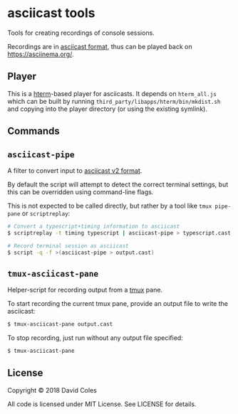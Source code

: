 # asciicast tools

Tools for creating recordings of console sessions.

Recordings are in [asciicast format][asciicast-format], thus can be played
back on https://asciinema.org/.

[asciicast-format]: https://github.com/asciinema/asciinema/blob/develop/doc/asciicast-v2.md

## Player

This is a [hterm][hterm]-based player for asciicasts. It depends on
`hterm_all.js` which can be built by running
`third_party/libapps/hterm/bin/mkdist.sh` and copying into the player directory
(or using the existing symlink).

[hterm]: https://chromium.googlesource.com/apps/libapps/+/master/hterm

## Commands

## `asciicast-pipe`

A filter to convert input to [asciicast v2 format][asciicast-format].

By default the script will attempt to detect the correct terminal settings, but
this can be overridden using command-line flags.

This is not expected to be called directly, but rather by a tool like
`tmux pipe-pane` or `scriptreplay`:

```bash
# Convert a typescript+timing information to asciicast
$ scriptreplay -t timing typescript | asciicast-pipe > typescript.cast

# Record terminal session as asciicast
$ script -q -f >(asciicast-pipe > output.cast)
```

## `tmux-asciicast-pane`

Helper-script for recording output from a [tmux](https://tmux.github.io) pane.

To start recording the current tmux pane, provide an output file to write the
asciicast:

```bash
$ tmux-asciicast-pane output.cast
```

To stop recording, just run without any output file specified:

```bash
$ tmux-asciicast-pane
```

## License

Copyright © 2018 David Coles

All code is licensed under MIT License. See LICENSE for details.
